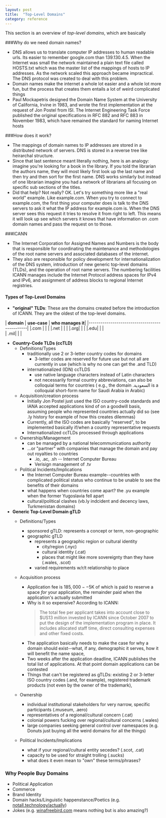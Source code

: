 ```yaml
---
layout: post
title:  "Top-Level Domains"
category: reference
---
```


This section is an overview of *top-level domains*, which are basically 

###Why do we need domain names?

- DNS allows us to translate computer IP addresses to human readable urls. Its easier to remember google.com than 139.130.4.5. When the Internet was small the network maintained a plain text file called HOSTS.txt	which was the master list of the mappings of hosts to IP addresses. As the network scaled this approach became impractical. The DNS protocol was created to deal with this problem.
- Domain names make the internet a whole lot easier and a whole lot more fun, but the process that creates them entails a lot of weird complicated things
- Paul Mockapetris designed the Domain Name System at the University of California, Irvine in 1983, and wrote the first implementation at the request of Jon Postel from ISI. The Internet Engineering Task Force published the original specifications in RFC 882 and RFC 883 in November 1983, which have remained the standard for naming Internet hosts

###How does it work?

- The mappings of domain names to IP addresses are stored in a distributed network of servers. DNS is stored in a reverse tree like heirarchal structure. 
- Since that last sentence meant literally nothing, here is an analogy: imagine you're looking for a book in the library. If you told the librarian the authors name, they will most likely first look up the last name and then try and then sort for the first name. DNS works similarly but instead of one librarian imagine you had a network of librarians all focusing on specific sub sections of the titles.
- Did that help? Not really? OK. Let's try something more like a "real world" example. Like example.com. When you try to connect to example.com, the first thing your computer does is talk to the DNS servers to ask it what the IP address for example.com is. When the DNS server sees this request it tries to resolve it from right to left. This means it will look up see which servers it knows that have information on .com domain names and pass the request on to those. 

###ICANN
- The Internet Corporation for Assigned Names and Numbers is the body that is responsible for coordinating the maintenance and methodologies of the root name servers and associated databases of the internet.
- They also are responsible for policy development for internationalization of the DNS system, introduction of new generic top-level domains (TLDs), and the operation of root name servers. The numbering facilities ICANN manages include the Internet Protocol address spaces for IPv4 and IPv6, and assignment of address blocks to regional Internet registries. 


#### Types of Top-Level Domains

- **"original" TLDs**: These are the domains created before the introduction of ICANN. They are the oldest of the top-level domains. 

| **domain** | **use-case** | **who manages it**|
|-----------------------------------------------|
|.com | | |
|.net | | |
|.org| | |
|.edu| | |  
| .mil| | |

- **Country-Code TLDs (ccTLD)**
	- Definitions/Types
		- traditionally use 2 or 3-letter country codes for domains
			- 3-letter codes are reserved for future use but not all are currently in use (which is why no one can get the .and TLD)
		- internationalized (IDN) ccTLDS
			- use native language characters instead of Latin characters
			- not necessarily formal country abbreviations, can also be colloquial terms for countries ( e.g., the domain .السعودية is a colloquial short-form name for Saudi Arabia in Arabic)
	- Acquisition/creation process
		- Initially Jon Postel just used the ISO country-code standards and IANA accepted applications kind of on a goodwill basis, assuming people who represented countries actually did so (see .ly history for example of how this creates dilemmas)
		- Currently, all the ISO codes are basically "reserved", to be implemented basically if/when a country representative requests
		- Internationalized ccTLDs processed through applications
	- Ownership/Management
		- can be managed by a national telecommunications authority
		- ...or "partner" with companies that manage the domain and pay out royalties to countries
			- .io, .ac, .sh -- Internet Computer Bureau
			- Verisign management of .tv
	- Political Incidents/Implications
		- the Internet Computer Bureau example--countries with complicated political status who continue to be unable to see the benefits of their domains
		- what happens when countries come apart? the .yu example when the former Yugoslavia fell apart
		- cultural/political clashes (vb.ly indcident and decency laws, Turkmenistan domains)
- **Generic Top-Level Domain gTLD**
	- Definitions/Types
		- sponsored gTLD: represents a concept or term, non-geographic  
		- geographic gTLD
			- represents a geographic region or cultural identity
				- city/region (.nyc)
				- cultural identity (.cat)
				- places that might like more sovereignty than they have (.wales, .scot)
			- varied requirements w/r/t relationship to place
	- Acquisition process
		- Application fee is $185,000--$5K of which is paid to reserve a space *for* your application, the remainder paid when the application's actually submitted
		- Why is it so expensive? According to ICANN: 
			> The total fee per applicant takes into account close to $US13 million invested by ICANN since October 2007 to put the design of the implementation program in place. It includes allocated staff time, direct consulting expenses and other fixed costs.
		- The application basically needs to make the case for why a domain should exist--what, if any, demographic it serves, how it will benefit the name space, 
		- Two weeks after the application deadline, ICANN publishes the total list of applications. At that point domain applications can be contested
		- Things that can't be registered as gTLDs: existing 2 or 3-letter ISO country codes (.and, for example), registered trademark products (not even by the owner of the trademark), 

	- Ownership
		- individual institutional stakeholders for very narrow, specific participants (.museum, .aero)
		- representatives of a regional/cultural concern (.cat)
		- colonial powers fucking over regional/cultural concerns (.wales)
		- large companies seeking general control over namespaces (e.g. Donuts just buying all the weird domains for all the things)
	- Political Incidents/Implications
		- what if your regional/cultural entity secedes? (.scot, .cat)
		- capacity to be used for straight trolling (.sucks)
		- what does it even mean to "own" these terms/phrases?

### Why People Buy Domains

- Political Application
- Commerce
- Brand Identity
- Domain hacks/Linguistic happenstance/Poetics (e.g. [notall.technology/actually](http://notall.technology/actually))
- Jokes (e.g. [winafreebird.com](http://winafreebird.com) means nothing but is also amazing?)


